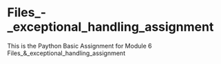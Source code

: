 # Files_-_exceptional_handling_assignment
This is the Paython Basic Assignment for Module 6 Files_&amp;_exceptional_handling_assignment
